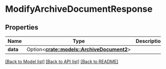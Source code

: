 # ModifyArchiveDocumentResponse

## Properties

Name | Type | Description | Notes
------------ | ------------- | ------------- | -------------
**data** | Option<[**crate::models::ArchiveDocument2**](ArchiveDocument_2.md)> |  | [optional]

[[Back to Model list]](../README.md#documentation-for-models) [[Back to API list]](../README.md#documentation-for-api-endpoints) [[Back to README]](../README.md)


